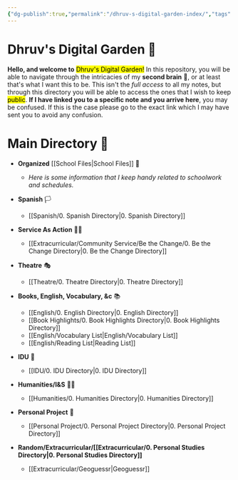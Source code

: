 ```yaml
---
{"dg-publish":true,"permalink":"/dhruv-s-digital-garden-index/","tags":"gardenEntry","dgHomeLink":true,"dgPassFrontmatter":false}
---
```


# Dhruv's Digital Garden 🌱

**Hello, and welcome to** <mark class="Green">Dhruv's Digital Garden!</mark> 
In this repository, you will be able to navigate through the intricacies of my **second brain** 🧠, or at least that's what I want this to be. 
This isn't the *full access* to all my notes, but through this directory you will be able to access the ones that I wish to keep <mark class="Red">public</mark>. 
**If I have linked you to a specific note and you arrive here**, you may be confused. If this is the case please go to the exact link which I may have sent you to avoid any confusion.


# Main Directory 🧭
- **Organized** [[School Files|School Files]] 🏫
	- *Here is some information that I keep handy related to schoolwork and schedules.* 
- **Spanish** 🏳
	- [[Spanish/0. Spanish Directory|0. Spanish Directory]]


-  **Service As Action** 👷‍♂️
	- [[Extracurricular/Community Service/Be the Change/0. Be the Change Directory|0. Be the Change Directory]]
	
	
- **Theatre** 🎭
	- [[Theatre/0. Theatre Directory|0. Theatre Directory]]

- **Books, English, Vocabulary, &c** 📚
	- [[English/0. English Directory|0. English Directory]]
	- [[Book Highlights/0. Book Highlights Directory|0. Book Highlights Directory]]
	- [[English/Vocabulary List|English/Vocabulary List]]
	- [[English/Reading List|Reading List]]
- **IDU** 💭
	- [[IDU/0. IDU Directory|0. IDU Directory]]
- **Humanities/I&S** 🙋‍♂️
	-  [[Humanities/0. Humanities Directory|0. Humanities Directory]]
- **Personal Project** 📝
	- [[Personal Project/0. Personal Project Directory|0. Personal Project Directory]]

- **Random/Extracurricular/[[Extracurricular/0. Personal Studies Directory|0. Personal Studies Directory]]**
	- [[Extracurricular/Geoguessr|Geoguessr]]

